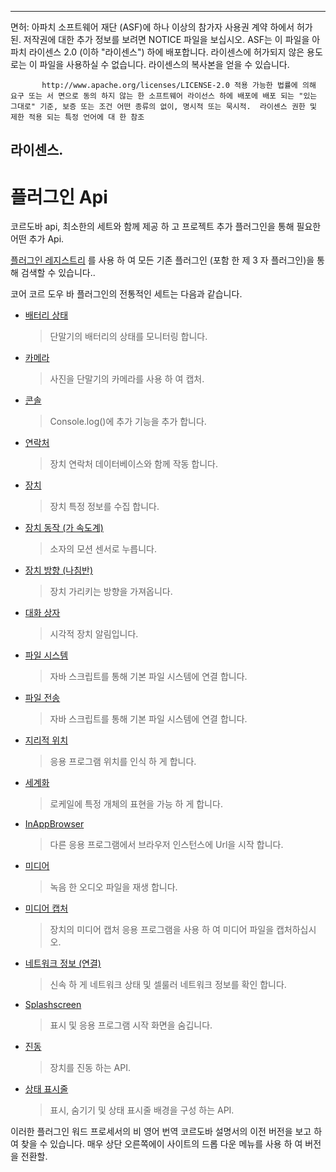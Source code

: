 * * *

면허: 아파치 소프트웨어 재단 (ASF)에 하나 이상의 참가자 사용권 계약 하에서 허가 된. 저작권에 대한 추가 정보를 보려면 NOTICE 파일을 보십시오. ASF는 이 파일을 아파치 라이센스 2.0 (이하 "라이센스") 하에 배포합니다. 라이센스에 허가되지 않은 용도로는 이 파일을 사용하실 수 없습니다. 라이센스의 복사본을 얻을 수 있습니다.

           http://www.apache.org/licenses/LICENSE-2.0 적용 가능한 법률에 의해 요구 또는 서 면으로 동의 하지 않는 한 소프트웨어 라이선스 하에 배포에 배포 되는 "있는 그대로" 기준, 보증 또는 조건 어떤 종류의 없이, 명시적 또는 묵시적.  라이센스 권한 및 제한 적용 되는 특정 언어에 대 한 참조
    

## 라이센스.

# 플러그인 Api

코르도바 api, 최소한의 세트와 함께 제공 하 고 프로젝트 추가 플러그인을 통해 필요한 어떤 추가 Api.

[플러그인 레지스트리][1] 를 사용 하 여 모든 기존 플러그인 (포함 한 제 3 자 플러그인)을 통해 검색할 수 있습니다..

 [1]: http://plugins.cordova.io/

코어 코르 도우 바 플러그인의 전통적인 세트는 다음과 같습니다.

*   [배터리 상태][2]
    
    > 단말기의 배터리의 상태를 모니터링 합니다.

*   [카메라][3]
    
    > 사진을 단말기의 카메라를 사용 하 여 캡처.

*   [콘솔][4]
    
    > Console.log()에 추가 기능을 추가 합니다.

*   [연락처][5]
    
    > 장치 연락처 데이터베이스와 함께 작동 합니다.

*   [장치][6]
    
    > 장치 특정 정보를 수집 합니다.

*   [장치 동작 (가 속도계)][7]
    
    > 소자의 모션 센서로 누릅니다.

*   [장치 방향 (나침반)][8]
    
    > 장치 가리키는 방향을 가져옵니다.

*   [대화 상자][9]
    
    > 시각적 장치 알림입니다.

*   [파일 시스템][10]
    
    > 자바 스크립트를 통해 기본 파일 시스템에 연결 합니다.

*   [파일 전송][11]
    
    > 자바 스크립트를 통해 기본 파일 시스템에 연결 합니다.

*   [지리적 위치][12]
    
    > 응용 프로그램 위치를 인식 하 게 합니다.

*   [세계화][13]
    
    > 로케일에 특정 개체의 표현을 가능 하 게 합니다.

*   [InAppBrowser][14]
    
    > 다른 응용 프로그램에서 브라우저 인스턴스에 Url을 시작 합니다.

*   [미디어][15]
    
    > 녹음 한 오디오 파일을 재생 합니다.

*   [미디어 캡처][16]
    
    > 장치의 미디어 캡처 응용 프로그램을 사용 하 여 미디어 파일을 캡처하십시오.

*   [네트워크 정보 (연결)][17]
    
    > 신속 하 게 네트워크 상태 및 셀룰러 네트워크 정보를 확인 합니다.

*   [Splashscreen][18]
    
    > 표시 및 응용 프로그램 시작 화면을 숨깁니다.

*   [진동][19]
    
    > 장치를 진동 하는 API.

*   [상태 표시줄][20]
    
    > 표시, 숨기기 및 상태 표시줄 배경을 구성 하는 API.

 [2]: http://plugins.cordova.io/#/package/org.apache.cordova.battery-status
 [3]: http://plugins.cordova.io/#/package/org.apache.cordova.camera
 [4]: http://plugins.cordova.io/#/package/org.apache.cordova.console
 [5]: http://plugins.cordova.io/#/package/org.apache.cordova.contacts
 [6]: http://plugins.cordova.io/#/package/org.apache.cordova.device
 [7]: http://plugins.cordova.io/#/package/org.apache.cordova.device-motion
 [8]: http://plugins.cordova.io/#/package/org.apache.cordova.device-orientation
 [9]: http://plugins.cordova.io/#/package/org.apache.cordova.dialogs
 [10]: http://plugins.cordova.io/#/package/org.apache.cordova.file
 [11]: http://plugins.cordova.io/#/package/org.apache.cordova.file-transfer
 [12]: http://plugins.cordova.io/#/package/org.apache.cordova.geolocation
 [13]: http://plugins.cordova.io/#/package/org.apache.cordova.globalization
 [14]: http://plugins.cordova.io/#/package/org.apache.cordova.inappbrowser
 [15]: http://plugins.cordova.io/#/package/org.apache.cordova.media
 [16]: http://plugins.cordova.io/#/package/org.apache.cordova.media-capture
 [17]: http://plugins.cordova.io/#/package/org.apache.cordova.network-information
 [18]: http://plugins.cordova.io/#/package/org.apache.cordova.splashscreen
 [19]: http://plugins.cordova.io/#/package/org.apache.cordova.vibration
 [20]: https://github.com/apache/cordova-plugin-statusbar/blob/master/doc/index.md

이러한 플러그인 워드 프로세서의 비 영어 번역 코르도바 설명서의 이전 버전을 보고 하 여 찾을 수 있습니다. 매우 상단 오른쪽에이 사이트의 드롭 다운 메뉴를 사용 하 여 버전을 전환할.